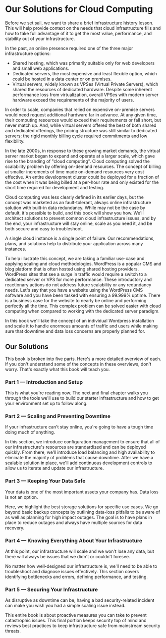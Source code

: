 # Our Solutions for Cloud Computing

Before we set sail, we want to share a brief infrastructure history lesson. This will help provide context on the needs that cloud infrastructure fills and how to take full advantage of it to get the most value, performance, and stability out of your infrastructure.

In the past, an online presence required one of the three major infrastructure options:

* Shared hosting, which was primarily suitable only for web developers and small web applications.
* Dedicated servers, the most expensive and least flexible option, which could be hosted in a data center or on premises.
* Virtual servers, widely known as VPSes (Virtual Private Servers), which shared the resources of dedicated hardware. Despite some inherent performance loss from virtualization, overall VPSes with modern server hardware exceed the requirements of the majority of users.

In order to scale, companies that relied on expensive on-premise servers would need request additional hardware far in advance. At any given time, their computing resources would exceed their requirements or fall short, but never match up. And, while virtual servers offered the best of both shared and dedicated offerings, the pricing structure was still similar to dedicated servers; the rigid monthly billing cycle required commitments and low flexibility.

In the late 2000s, in response to these growing market demands, the virtual server market began to expand and operate at a larger scale, which gave rise to the branding of "cloud computing". Cloud computing solved the scalability problem by offering on-demand resources. The concept of billing at smaller increments of time made on-demand resources very cost effective. An entire development cluster could be deployed for a fraction of the cost when it was being billed at a per-hour rate and only existed for the short time required for development and testing.

Cloud computing was less clearly defined in its earlier days, but the concept was marketed as an fault-tolerant, always online infrastructure solution with built-in data redundancy. While may not be the case by default, it's possible to build, and this book will show you how. We'll architect solutions to prevent common cloud infrastructure issues, and by the end, your infrastructure will stay online, scale as you need it, and be both secure and easy to troubleshoot.

A single cloud instance is a single point of failure. Our recommendations, plans, and solutions help to distribute your application across many instances.

<!-- TODO: This last section before Our Solutions needs editing -->
To help illustrate this concept, we are taking a familiar use-case and applying scaling and cloud methodologies. WordPress is a popular CMS and blog platform that is often hosted using shared hosting providers. WordPress sites that see a surge in traffic would require a switch to a dedicated server or VPS for more performance. These introductory and reactionary actions do not address future scalability or any redundancy needs. Let's say that you have a website using the WordPress CMS software and you have been tasked with ensuring a 99.999% uptime. There is a business case for the website to nearly be online and performing perfectly all the time. This complex problem can be solved easier with cloud computing when compared to working with the dedicated server paradigm.  

In this book we'll take the concept of an individual Wordpress installation and scale it to handle enormous amounts of traffic and users while making sure that downtime and data loss concerns are properly planned for.

## Our Solutions

This book is broken into five parts. Here's a more detailed overview of each. If you don't understand some of the concepts in these overviews, don't worry. That's exactly what this book will teach you.

### Part 1 — Introduction and Setup

This is what you're reading now. The next and final chapter walks you through the tools we'll use to build our starter infrastructure and how to get your environment set up to follow along.

### Part 2 — Scaling and Preventing Downtime
If your infrastructure can't stay online, you're going to have a tough time doing much of anything.

In this section, we introduce configuration management to ensure that all of our infrastructure's resources are standardized and can be deployed quickly. From there, we'll introduce load balancing and high availability to eliminate the majority of problems that cause downtime. After we have a scalable solution in place, we'll add continuous development controls to allow us to iterate and update our infrastructure.

### Part 3 — Keeping Your Data Safe
Your data is one of the most important assets your company has. Data loss is not an option.

Here, we highlight the best storage solutions for specific use cases. We go beyond basic backup concepts by outlining data-loss pitfalls to be aware of as well as planning for high impact outages. The goal is to have plans in place to reduce outages and always have multiple sources for data recovery.

### Part 4 — Knowing Everything About Your Infrastructure
At this point, our infrastructure will scale and we won't lose any data, but there will always be issues that we didn't or couldn't foresee.

No matter how well-designed our infrastructure is, we'll need to be able to troubleshoot and diagnose issues effectively. This section covers identifying bottlenecks and errors, defining performance, and testing.

### Part 5 — Securing Your Infrastructure
As disruptive as downtime can be, having a bad security-related incident can make you wish you had a simple scaling issue instead.

This entire book is about proactive measures you can take to prevent catastrophic issues. This final portion keeps security top of mind and reviews best practices to keep infrastructure safe from mainstream security threats.
